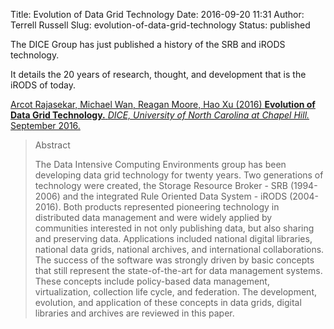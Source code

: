 Title: Evolution of Data Grid Technology
Date: 2016-09-20 11:31
Author: Terrell Russell
Slug: evolution-of-data-grid-technology
Status: published

The DICE Group has just published a history of the SRB and iRODS
technology.

It details the 20 years of research, thought, and development that is
the iRODS of today.

[Arcot Rajasekar, Michael Wan, Reagan Moore, Hao Xu (2016) **Evolution
of Data Grid Technology.** *DICE, University of North Carolina at Chapel
Hill.* September
2016.]({static}/uploads/2016/09/EvolutionOfDataGridTechnology2016.pdf)

> Abstract
>
> The Data Intensive Computing Environments group has been developing
> data grid technology for twenty years. Two generations of technology
> were created, the Storage Resource Broker - SRB (1994-2006) and the
> integrated Rule Oriented Data System - iRODS (2004-2016). Both
> products represented pioneering technology in distributed data
> management and were widely applied by communities interested in not
> only publishing data, but also sharing and preserving data.
> Applications included national digital libraries, national data grids,
> national archives, and international collaborations. The success of
> the software was strongly driven by basic concepts that still
> represent the state-of-the-art for data management systems. These
> concepts include policy-based data management, virtualization,
> collection life cycle, and federation. The development, evolution, and
> application of these concepts in data grids, digital libraries and
> archives are reviewed in this paper.
